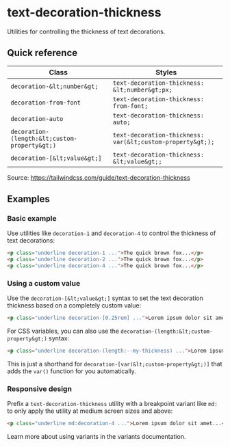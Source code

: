 # text-decoration-thickness

Utilities for controlling the thickness of text decorations.

## Quick reference

| Class                      | Styles                                      |
|----------------------------|---------------------------------------------|
| `decoration-&lt;number&gt;`      | `text-decoration-thickness: &lt;number&gt;px;`    |
| `decoration-from-font`     | `text-decoration-thickness: from-font;`     |
| `decoration-auto`          | `text-decoration-thickness: auto;`          |
| `decoration-(length:&lt;custom-property&gt;)` | `text-decoration-thickness: var(&lt;custom-property&gt;);` |
| `decoration-[&lt;value&gt;]`     | `text-decoration-thickness: &lt;value&gt;;`       |

Source: https://tailwindcss.com/guide/text-decoration-thickness

## Examples

### Basic example

Use utilities like `decoration-1` and `decoration-4` to control the thickness of text decorations:

```html
<p class="underline decoration-1 ...">The quick brown fox...</p>
<p class="underline decoration-2 ...">The quick brown fox...</p>
<p class="underline decoration-4 ...">The quick brown fox...</p>
```

### Using a custom value

Use the `decoration-[&lt;value&gt;]` syntax to set the text decoration thickness based on a completely custom value:

```html
<p class="underline decoration-[0.25rem] ...">Lorem ipsum dolor sit amet...</p>
```

For CSS variables, you can also use the `decoration-(length:&lt;custom-property&gt;)` syntax:

```html
<p class="underline decoration-(length:--my-thickness) ...">Lorem ipsum dolor sit amet...</p>
```

This is just a shorthand for `decoration-[var(&lt;custom-property&gt;)]` that adds the `var()` function for you automatically.

### Responsive design

Prefix a `text-decoration-thickness` utility with a breakpoint variant like `md:` to only apply the utility at medium screen sizes and above:

```html
<p class="underline md:decoration-4 ...">Lorem ipsum dolor sit amet...</p>
```

Learn more about using variants in the variants documentation.
